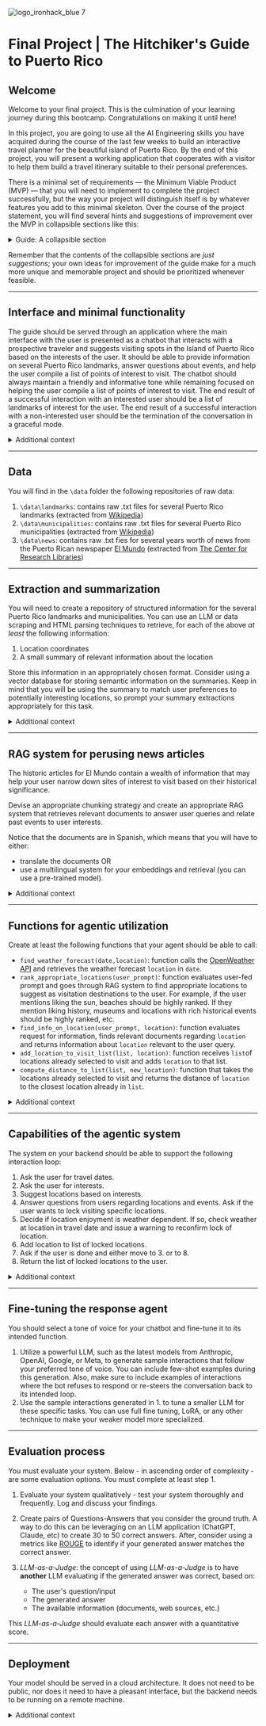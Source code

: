 ![logo_ironhack_blue 7](https://user-images.githubusercontent.com/23629340/40541063-a07a0a8a-601a-11e8-91b5-2f13e4e6b441.png)

# Final Project | The Hitchiker's Guide to Puerto Rico

## Welcome

Welcome to your final project. This is the culmination of your learning journey during this bootcamp. Congratulations on making it until here!

In this project, you are going to use all the AI Engineering skills you have acquired during the course of the last few weeks to build an interactive travel planner for the beautiful island of Puerto Rico. By the end of this project, you will present a working application that cooperates with a visitor to help them build a travel itinerary suitable to their personal preferences.

There is a minimal set of requirements — the Minimum Viable Product (MVP) — that you will need to implement to complete the project successfully, but the way your project will distinguish itself is by whatever features you add to this minimal skeleton. Over the course of the project statement, you will find several hints and suggestions of improvement over the MVP in collapsible sections like this:

<details>
 <summary>Guide: A collapsible section</summary>
  
 > This section contains additional clarifications, optional improvements, and supplementary information that are not critical to the core project requirements. The fully collapsed version of this page will present the MVP.  

</details>

Remember that the contents of the collapsible sections are *just suggestions*; your own ideas for improvement of the guide make for a much more unique and memorable project and should be prioritized whenever feasible.

---

## Interface and minimal functionality

The guide should be served through an application where the main interface with the user is presented as a chatbot that interacts with a prospective traveler and suggests visiting spots in the Island of Puerto Rico based on the interests of the user. It should be able to provide information on several Puerto Rico landmarks, answer questions about events, and help the user compile a list of points of interest to visit. The chatbot should always maintain a friendly and informative tone while remaining focused on helping the user compile a list of points of interest to visit. The end result of a successful interaction with an interested user should be a list of landmarks of interest for the user. The end result of a successful interaction with a non-interested user should be the termination of the conversation in a graceful mode.

<details>
 <summary>Additional context</summary>
  
 > For additional implemented functionality above the MVP, the above parameters may be relaxed. For example: 
 >
 >1. you might want to consider an additional interface with a map of the island to showcase locations of landmarks, or where the user can select areas of interest. In a case like this, maybe your input requires more structure than simple text for a chatbot.
 >2. you might want to return the result as an itinerary segmented by days of travel, or printed on a map. In a case like this, maybe your output requires more structure than a simple list. 

</details>

--- 

## Data

You will find in the `\data` folder the following repositories of raw data:

1. `\data\landmarks`: contains raw .txt files for several Puerto Rico landmarks (extracted from [Wikipedia](https://en.wikipedia.org/wiki/List_of_Puerto_Rico_landmarks))
2. `\data\municipalities`: contains raw .txt files for several Puerto Rico municipalities (extracted from [Wikipedia](https://en.wikipedia.org/wiki/Municipalities_of_Puerto_Rico))
3. `\data\news`: contains raw .txt fies for several years worth of news from the Puerto Rican newspaper [El Mundo](https://www.elmundo.pr/) (extracted from [The Center for Research Libraries](https://gpa.eastview.com/crl/elmundo/?a=p&p=home&e=-------en-25--1--img-txIN----------))


--- 

## Extraction and summarization

You will need to create a repository of structured information for the several Puerto Rico landmarks and municipalities.
You can use an LLM or data scraping and HTML parsing techniques to retrieve, for each of the above *at least* the following information:
1. Location coordinates
2. A small summary of relevant information about the location

Store this information in an appropriately chosen format. Consider using a vector database for storing semantic information on the summaries. Keep in mind that you will be using the summary to match user preferences to potentially interesting locations, so prompt your summary extractions appropriately for this task.

<details>
 <summary>Additional context</summary>
  
 > You are not limited to these datasources, nor to these datapoints. Maybe you want to additionally scrape information about museums, or stores, or restaurants. Maybe you want to add structured information like opening hours or access price, if available.
 >
 >Consider resources like Zoomato, TripAdvisor, Booking, Skyscanner, etc. You can either scrape static information from their APIs or enrich the capabilities of your system later when we're discussing function calling.

</details>

---

## RAG system for perusing news articles

The historic articles for El Mundo contain a wealth of information that may help your user narrow down sites of interest to visit based on their historical significance.

Devise an appropriate chunking strategy and create an appropriate RAG system that retrieves relevant documents to answer user queries and relate past events to user interests.

Notice that the documents are in Spanish, which means that you will have to either:
- translate the documents OR
- use a multilingual system for your embeddings and retrieval (you can use a pre-trained model).

<details>
 <summary>Additional context</summary>
  
 > You may also add structured information to each document, perhaps aligning each document with relevant landmarks and locations.
 >
 > You may enrich this repository with information from other newspapers that you can find in the [Library of Congress](https://www.loc.gov/collections/chronicling-america/dynamic-list-of-titles/?searchType=advanced&st=table&sb=title_s_asc&location_state=puerto+rico). These datasets are image-based, so you will need to make use of a multi-modal model with vision capabilities.
 >
 > Finally, you can of course train your own embedding model for this end.

</details>

---

## Functions for agentic utilization

Create at least the following functions that your agent should be able to call:

- `find_weather_forecast(date,location)`: function calls the [OpenWeather API](https://openweathermap.org/api) and retrieves the weather forecast `location` in `date`.
- `rank_appropriate_locations(user_prompt)`: function evaluates user-fed prompt and goes through RAG system to find appropriate locations to suggest as visitation destinations to the user. For example, if the user mentions liking the sun, beaches should be highly ranked. If they mention liking history, museums and locations with rich historical events should be highly ranked, etc.
- `find_info_on_location(user_prompt, location)`: function evaluates request for information, finds relevant documents regarding `location` and returns information about `location` relevant to the user query. 
- `add_location_to_visit_list(list, location)`: function receives `list`of locations already selected to visit and adds `location` to that list.
- `compute_distance_to_list(list, new_location)`: function that takes the locations already selected to visit and returns the distance of `location` to the closest location already in `list`.

<details>
 <summary>Additional context</summary>
  
 > Here is where you can add most of the customized functionality to improve your system. Some ideas:
 >
 > - you can allow your agent to plan the shortest circuit between locations to visit using a [scheduling API](https://docs.routific.com/reference/getting-started).
 >
 > - you can allow your agent to suggest activities, restaurants, hotels, etc. that are close to the locations in the list of selected landmarks using one of the many [travel APIs](https://tripadvisor-content-api.readme.io/reference/overview).
 >
 > - you can allow your agent to add a point to a map with the chosen locations so the user can visually understand and plan their trip.
 >
 > -...


</details>

---

## Capabilities of the agentic system

The system on your backend should be able to support the following interaction loop:
1. Ask the user for travel dates.
2. Ask the user for interests.
3. Suggest locations based on interests.
4. Answer questions from users regarding locations and events. Ask if the user wants to lock visiting specific locations.
5. Decide if location enjoyment is weather dependent. If so, check weather at location in travel date and issue a warning to reconfirm lock of location.
6. Add location to list of locked locations.
7. Ask if the user is done and either move to 3. or to 8.
8. Return the list of locked locations to the user.

<details>
 <summary>Additional context</summary>
  
 > You may want to separate the system into an orchestrator that decides which functions to run next and a communicator just responsible for conveying information to the user.
 >
 > If you have multiple disparate or competing functionalities (like balancing prices with itineraries, with days, with weather, etc.), you may want to consider using [a crew](https://www.crewai.com/open-source) to reach consensus. 


</details>

---

## Fine-tuning the response agent

You should select a tone of voice for your chatbot and fine-tune it to its intended function.

1. Utilize a powerful LLM, such as the latest models from Anthropic, OpenAI, Google, or Meta, to generate sample interactions that follow your preferred tone of voice. You can include few-shot examples during this generation. Also, make sure to include examples of interactions where the bot refuses to respond or re-steers the conversation back to its intended loop.
2. Use the sample interactions generated in 1. to tune a smaller LLM for these specific tasks. You can use full fine tuning, LoRA, or any other technique to make your weaker model more specialized.

---

## Evaluation process

You must evaluate your system. 
Below - in ascending order of complexity - are some evaluation options. You must complete at least step 1.

1. Evaluate your system qualitatively - test your system thoroughly and frequently. Log and discuss your findings.

2. Create pairs of Questions-Answers that you consider the ground truth. A way to do this can be leveraging on an LLM application (ChatGPT, Claude, etc) to create 30 to 50 correct answers. After, consider using a metrics like [ROUGE](https://en.wikipedia.org/wiki/ROUGE_(metric)) to identify if your generated answer matches the correct answer.

3. *LLM-as-a-Judge*: the concept of using *LLM-as-a-Judge* is to have **another** LLM evaluating if the generated answer was correct, based on:

 	- The user's question/input
	- The generated answer
	- The available information (documents, web sources, etc.)

This *LLM-as-a-Judge* should evaluate each answer with a quantitative score.

---

## Deployment

Your model should be served in a cloud architecture. It does not need to be public, nor does it need to have a pleasant interface, but the backend needs to be running on a remote machine.

 <details>
 <summary>Additional context</summary>
  
 > It does not **need** to be public, and it does not **need** to have a pleasant interface, but it can be a point of improvement.

</details>
